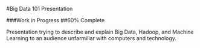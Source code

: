 #Big Data 101 Presentation

###Work in Progress ##60% Complete

Presentation trying to describe and explain Big Data, Hadoop, and Machine Learning to an audience unfarmiliar with computers and technology.
